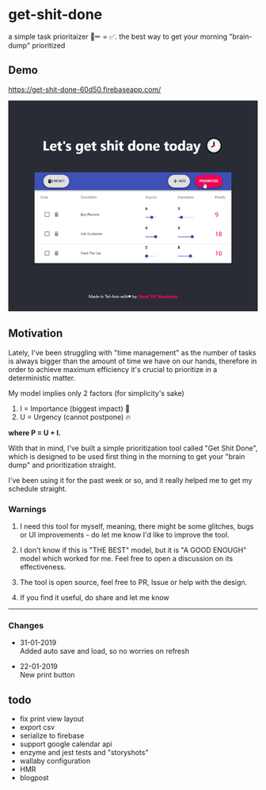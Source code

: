 # get-shit-done
a simple task prioritaizer 📃✏ = ✅.
the best way to get your morning "brain-dump" prioritized

## Demo
https://get-shit-done-60d50.firebaseapp.com/

![demo image](./assets/demo.gif)

## Motivation

Lately, I've been struggling with "time management" as the number of tasks is always bigger than the amount of time we have on our hands, therefore in order to achieve maximum efficiency it's crucial to prioritize in a deterministic matter.

My model implies only 2 factors (for simplicity's sake) 
  1. I = Importance (biggest impact) 📢
  2. U = Urgency (cannot postpone) 🔥

<b>where P = U + I.</b>

With that in mind, I've built a simple prioritization tool called "Get Shit Done", which is designed to be used first thing in the morning to get your "brain dump" and prioritization straight.

I've been using it for the past week or so, and it really helped me to get my schedule straight.
   
### Warnings    

1. I need this tool for myself, meaning, there might be some glitches, bugs or UI improvements - do let me know I'd like to improve the tool.

2.  I don't know if this is "THE BEST" model, but it is "A GOOD ENOUGH" model which worked for me. Feel free to open a discussion on its effectiveness.

3. The tool is open source, feel free to PR, Issue or help with the design.

4. If you find it useful, do share and let me know

----

### Changes

* 31-01-2019  
Added auto save and load, so no worries on refresh
  
* 22-01-2019  
New print button   


## todo 

* fix print view layout
* export csv
* serialize to firebase
* support google calendar api
* enzyme and jest tests and "storyshots" 
* wallaby configuration
* HMR 
* blogpost
